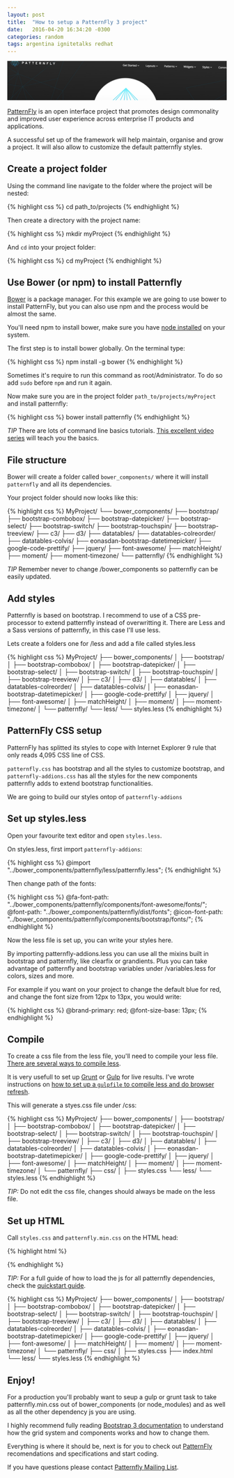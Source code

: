```yaml
---
layout: post
title:  "How to setup a PatternFly 3 project"
date:   2016-04-20 16:34:20 -0300
categories: random
tags: argentina ignitetalks redhat
---
```


![Patternfly Charts](/img/patternfly-set-up/patternfly-new.jpg)

[PatternFly](https://www.patternfly.org/) is an open interface project that promotes design commonality and improved user experience across enterprise IT products and applications.

A successful set up of the framework will help maintain, organise and grow a project. It will also allow to customize the default patternfly styles.

## Create a project folder

Using the command line navigate to the folder where the project will be nested:

{% highlight css %}
cd path_to/projects
{% endhighlight %}

Then create a directory with the project name:

{% highlight css %}
mkdir myProject
{% endhighlight %}

And `cd` into your project folder:

{% highlight css %}
cd myProject
{% endhighlight %}

## Use Bower (or npm) to install Patternfly

[Bower](http://bower.io/) is a package manager. For this example we are going to use bower to install PatternFly, but you can also use npm and the process would be almost the same.

You'll need npm to install bower, make sure you have [node installed](https://nodejs.org/en/) on your system.

The first step is to install bower globally. On the terminal type:

{% highlight css %}
npm install -g bower
{% endhighlight %}

Sometimes it's require to run this command as root/Administrator. To do so add `sudo` before `npm` and run it again.

Now make sure you are in the project folder `path_to/projects/myProject` and install patternfly:

{% highlight css %}
bower install patternfly
{% endhighlight %}

*TIP* There are lots of command line basics tutorials.  [This excellent video series](https://www.youtube.com/playlist?list=PLLnpHn493BHGmEYzbjWPJsnRMhvs-PSYG) will teach you the basics.

## File structure

Bower will create a folder called `bower_components/` where it will install `patternfly` and all its dependencies.

Your project folder should now looks like this:

{% highlight css %}
MyProject/
└── bower_components/
    ├── bootstrap/
    ├── bootstrap-combobox/
    ├── bootstrap-datepicker/
    ├── bootstrap-select/
    ├── bootstrap-switch/
    ├── bootstrap-touchspin/
    ├── bootstrap-treeview/
    ├── c3/
    ├── d3/
    ├── datatables/
    ├── datatables-colreorder/
    ├── datatables-colvis/
    ├── eonasdan-bootstrap-datetimepicker/
    ├── google-code-prettify/
    ├── jquery/
    ├── font-awesome/
    ├── matchHeight/
    ├── moment/
    ├── moment-timezone/
    └── patternfly/
{% endhighlight %}

*TIP* Remember never to change /bower_components so patternfly can be easily updated.

## Add styles

Patternfly is based on bootstrap. I recommend to use of a CSS pre-processor to extend patternfly instead of overwritting it. There are Less and a Sass versions of patternfly, in this case I'll use less.

Lets create a folders one for /less and add a file called styles.less

{% highlight css %}
MyProject/
├── bower_components/
│   ├── bootstrap/
│   ├── bootstrap-combobox/
│   ├── bootstrap-datepicker/
│   ├── bootstrap-select/
│   ├── bootstrap-switch/
│   ├── bootstrap-touchspin/
│   ├── bootstrap-treeview/
│   ├── c3/
│   ├── d3/
│   ├── datatables/
│   ├── datatables-colreorder/
│   ├── datatables-colvis/
│   ├── eonasdan-bootstrap-datetimepicker/
│   ├── google-code-prettify/
│   ├── jquery/
│   ├── font-awesome/
│   ├── matchHeight/
│   ├── moment/
│   ├── moment-timezone/
│   └── patternfly/
└── less/
    └── styles.less
{% endhighlight %}


## PatternFly CSS setup

PatternFly has splitted its styles to cope with Internet Explorer 9 rule that only reads 4,095 CSS line of CSS.

`patternfly.css` has bootstrap and all the styles to customize bootstrap, and `patternfly-addions.css` has all the styles for the new components patternfly adds to extend bootstrap functionalities.

We are going to build our styles ontop of `patternfly-addions`

## Set up styles.less

Open your favourite text editor and open `styles.less`.

On styles.less, first import `patternfly-addions`:

{% highlight css %}
@import "../bower_components/patternfly/less/patternfly.less";
{% endhighlight %}

Then change path of the fonts:

{% highlight css %}
@fa-font-path:      "../bower_components/patternfly/components/font-awesome/fonts/";
@font-path:         "../bower_components/patternfly/dist/fonts";
@icon-font-path:    "../bower_components/patternfly/components/bootstrap/fonts/";
{% endhighlight %}

Now the less file is set up, you can write your styles here.

By importing patternfly-addions.less you can use all the mixins built in bootstrap and patternfly, like clearfix or grandients. Plus you can take advantage of patternfly and bootstrap variables under /variables.less for colors, sizes and more.

For example if you want on your project to change the default blue for red, and change the font size from 12px to 13px, you would write:

{% highlight css %}
@brand-primary:     red;
@font-size-base:    13px;
{% endhighlight %}

## Compile

To create a css file from the less file, you'll need to compile your less file. [There are several ways to compile less](http://lesscss.org/#using-less).

It is very usefull to set up [Grunt](http://gruntjs.com) or [Gulp](http://gulpjs.com) for live results. I've wrote instructions on [how to set up a `gulpfile` to compile less and do browser refresh](http://blog.andresgalante.com/howto/2015/02/09/gulp-guide-for-designers.html).

This will generate a styes.css file under /css:

{% highlight css %}
MyProject/
├── bower_components/
│   ├── bootstrap/
│   ├── bootstrap-combobox/
│   ├── bootstrap-datepicker/
│   ├── bootstrap-select/
│   ├── bootstrap-switch/
│   ├── bootstrap-touchspin/
│   ├── bootstrap-treeview/
│   ├── c3/
│   ├── d3/
│   ├── datatables/
│   ├── datatables-colreorder/
│   ├── datatables-colvis/
│   ├── eonasdan-bootstrap-datetimepicker/
│   ├── google-code-prettify/
│   ├── jquery/
│   ├── font-awesome/
│   ├── matchHeight/
│   ├── moment/
│   ├── moment-timezone/
│   └── patternfly/
├── css/
│   ├── styles.css
└── less/
    └── styles.less
{% endhighlight %}


*TIP:* Do not edit the css file, changes should always be made on the less file.


## Set up HTML

Call `styles.css` and `patternfly.min.css` on the HTML head:

{% highlight html %}
<link href="/bower_components/patternfly/dist/css/patternfly.min.css" rel="stylesheet" media="screen, print">
<link href="css/styles.css" rel="stylesheet" media="screen, print">
{% endhighlight %}

*TIP:* For a full guide of how to load the js for all patternfly dependencies, check the [quickstart guide](https://github.com/patternfly/patternfly/blob/master/QUICKSTART.md).

{% highlight css %}
MyProject/
├── bower_components/
│   ├── bootstrap/
│   ├── bootstrap-combobox/
│   ├── bootstrap-datepicker/
│   ├── bootstrap-select/
│   ├── bootstrap-switch/
│   ├── bootstrap-touchspin/
│   ├── bootstrap-treeview/
│   ├── c3/
│   ├── d3/
│   ├── datatables/
│   ├── datatables-colreorder/
│   ├── datatables-colvis/
│   ├── eonasdan-bootstrap-datetimepicker/
│   ├── google-code-prettify/
│   ├── jquery/
│   ├── font-awesome/
│   ├── matchHeight/
│   ├── moment/
│   ├── moment-timezone/
│   └── patternfly/
├── css/
│   ├── styles.css
├── index.html
└── less/
    └── styles.less
{% endhighlight %}

## Enjoy!

For a production you'll probably want to seup a gulp or grunt task to take patternfly.min.css out of bower_components (or node_modules) and as well as all the other dependency js you are using.

I highly recommend fully reading [Bootstrap 3 documentation](http://getbootstrap.com/) to understand how the grid system and components works and how to change them.

Everything is where it should be, next is for you to check out [PatternFly](https://www.patternfly.org/) recomendations and specifications and start coding.

If you have questions please contact [Patternfly Mailing List](https://www.redhat.com/mailman/listinfo/patternfly).

